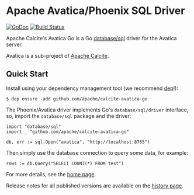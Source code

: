 <!--
{% comment %}
Licensed to the Apache Software Foundation (ASF) under one or more
contributor license agreements.  See the NOTICE file distributed with
this work for additional information regarding copyright ownership.
The ASF licenses this file to you under the Apache License, Version 2.0
(the "License"); you may not use this file except in compliance with
the License.  You may obtain a copy of the License at

http://www.apache.org/licenses/LICENSE-2.0

Unless required by applicable law or agreed to in writing, software
distributed under the License is distributed on an "AS IS" BASIS,
WITHOUT WARRANTIES OR CONDITIONS OF ANY KIND, either express or implied.
See the License for the specific language governing permissions and
limitations under the License.
{% endcomment %}
-->

# Apache Avatica/Phoenix SQL Driver

[![GoDoc](https://godoc.org/github.com/apache/calcite-avatica-go?status.png)](https://godoc.org/github.com/apache/calcite-avatica-go)
[![Build Status](https://travis-ci.org/apache/calcite-avatica-go.svg?branch=master)](https://travis-ci.org/apache/calcite-avatica-go)

Apache Calcite's Avatica Go is a Go [database/sql](https://golang.org/pkg/database/sql/) driver for the Avatica server.

Avatica is a sub-project of [Apache Calcite](https://calcite.apache.org).

## Quick Start
Install using your dependency management tool (we recommend [dep](https://github.com/golang/dep)!):

```
$ dep ensure -add github.com/apache/calcite-avatica-go
```

The Phoenix/Avatica driver implements Go's `database/sql/driver` interface, so, import the
`database/sql` package and the driver:

```
import "database/sql"
import _ "github.com/apache/calcite-avatica-go"

db, err := sql.Open("avatica", "http://localhost:8765")
```

Then simply use the database connection to query some data, for example:

```
rows := db.Query("SELECT COUNT(*) FROM test")
```

For more details, see the [home page](https://calcite.apache.org/avatica/go_client_reference.html).

Release notes for all published versions are available on the [history
page](https://calcite.apache.org/avatica/docs/go_history.html).